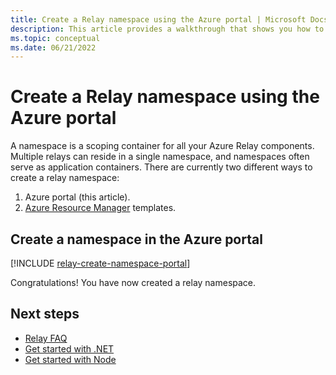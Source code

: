```yaml
---
title: Create a Relay namespace using the Azure portal | Microsoft Docs
description: This article provides a walkthrough that shows you how to create a Relay namespace using the Azure portal.
ms.topic: conceptual
ms.date: 06/21/2022
---
```


# Create a Relay namespace using the Azure portal

A namespace is a scoping container for all your Azure Relay components. Multiple relays can reside in a single namespace, and namespaces often serve as application containers. There are currently two different ways to create a relay namespace:

1. Azure portal (this article).
2. [Azure Resource Manager](../azure-resource-manager/management/overview.md) templates.

## Create a namespace in the Azure portal

[!INCLUDE [relay-create-namespace-portal](./includes/relay-create-namespace-portal.md)]

Congratulations! You have now created a relay namespace.

## Next steps

* [Relay FAQ](relay-faq.yml)
* [Get started with .NET](relay-hybrid-connections-dotnet-get-started.md)
* [Get started with Node](relay-hybrid-connections-node-get-started.md)

